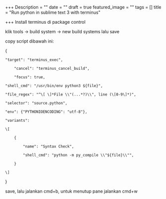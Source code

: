 +++
Description = ""
date = ""
draft = true
featured_image = ""
tags = []
title = "Run python in sublime text 3 with terminus"

+++
Install terminus di package control

klik tools -> build system -> new build systems lalu save

copy script dibawah ini:

{	

	"target": "terminus_exec",

        "cancel": "terminus_cancel_build",

        "focus": true,

	"shell_cmd": "/usr/bin/env python3 ${file}",

	"file_regex": "^\[ \]*File \\"(...*?)\\", line (\[0-9\]*)",

	"selector": "source.python",

	"env": {"PYTHONIOENCODING": "utf-8"},

	"variants":

	\[

		{

			"name": "Syntax Check",

			"shell_cmd": "python -m py_compile \\"${file}\\"",

		}

	\]

}

save, lalu jalankan cmd+b, untuk menutup pane jalankan cmd+w

 